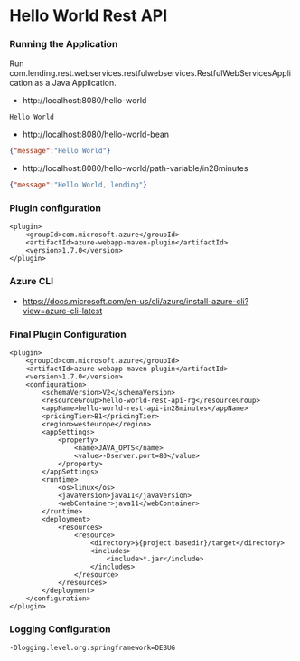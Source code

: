 # Hello World Rest API

### Running the Application

Run com.lending.rest.webservices.restfulwebservices.RestfulWebServicesApplication as a Java Application.

- http://localhost:8080/hello-world

```txt
Hello World
```

- http://localhost:8080/hello-world-bean

```json
{"message":"Hello World"}
```

- http://localhost:8080/hello-world/path-variable/in28minutes

```json
{"message":"Hello World, lending"}
```

### Plugin configuration

```
<plugin>
	<groupId>com.microsoft.azure</groupId>
	<artifactId>azure-webapp-maven-plugin</artifactId>
	<version>1.7.0</version>
</plugin>
```
				
### Azure CLI

- https://docs.microsoft.com/en-us/cli/azure/install-azure-cli?view=azure-cli-latest

### Final Plugin Configuration
```
<plugin>
	<groupId>com.microsoft.azure</groupId>
	<artifactId>azure-webapp-maven-plugin</artifactId>
	<version>1.7.0</version>
	<configuration>
		<schemaVersion>V2</schemaVersion>
		<resourceGroup>hello-world-rest-api-rg</resourceGroup>
		<appName>hello-world-rest-api-in28minutes</appName>
		<pricingTier>B1</pricingTier>
		<region>westeurope</region>
		<appSettings>
			<property>
				<name>JAVA_OPTS</name>
				<value>-Dserver.port=80</value>
			</property>
		</appSettings>
		<runtime>
			<os>linux</os>
			<javaVersion>java11</javaVersion>
			<webContainer>java11</webContainer>
		</runtime>
		<deployment>
			<resources>
				<resource>
					<directory>${project.basedir}/target</directory>
					<includes>
						<include>*.jar</include>
					</includes>
				</resource>
			</resources>
		</deployment>
	</configuration>
</plugin>

```
### Logging Configuration

```
-Dlogging.level.org.springframework=DEBUG
```